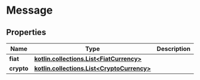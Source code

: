 # Message

## Properties

| Name       | Type                                                              | Description | Notes |
| ---------- | ----------------------------------------------------------------- | ----------- | ----- |
| **fiat**   | [**kotlin.collections.List\<FiatCurrency>**](fiatcurrency.md)     |             |       |
| **crypto** | [**kotlin.collections.List\<CryptoCurrency>**](cryptocurrency.md) |             |       |
